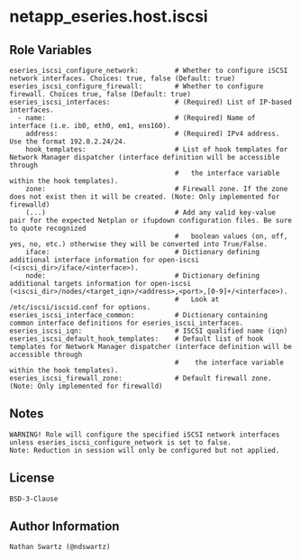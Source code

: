 # netapp_eseries.host.iscsi

## Role Variables
    eseries_iscsi_configure_network:         # Whether to configure iSCSI network interfaces. Choices: true, false (Default: true)
    eseries_iscsi_configure_firewall:        # Whether to configure firewall. Choices true, false (Default: true)
    eseries_iscsi_interfaces:                # (Required) List of IP-based interfaces.
      - name:                                # (Required) Name of interface (i.e. ib0, eth0, em1, ens160).
        address:                             # (Required) IPv4 address. Use the format 192.0.2.24/24.
        hook_templates:                      # List of hook templates for Network Manager dispatcher (interface definition will be accessible through
                                             #   the interface variable within the hook templates).
        zone:                                # Firewall zone. If the zone does not exist then it will be created. (Note: Only implemented for firewalld)
        (...)                                # Add any valid key-value pair for the expected Netplan or ifupdown configuration files. Be sure to quote recognized
                                             #   boolean values (on, off, yes, no, etc.) otherwise they will be converted into True/False.
        iface:                               # Dictionary defining additional interface information for open-iscsi (<iscsi_dir>/iface/<interface>).
        node:                                # Dictionary defining additional targets information for open-iscsi (<iscsi_dir>/nodes/<target_iqn>/<address>,<port>,[0-9]+/<interface>).
                                             #   Look at /etc/iscsi/iscsid.conf for options.
    eseries_iscsi_interface_common:          # Dictionary containing common interface definitions for eseries_iscsi_interfaces.
    eseries_iscsi_iqn:                       # ISCSI qualified name (iqn)
    eseries_iscsi_default_hook_templates:    # Default list of hook templates for Network Manager dispatcher (interface definition will be accessible through
                                             #    the interface variable within the hook templates).
    eseries_iscsi_firewall_zone:             # Default firewall zone. (Note: Only implemented for firewalld)

## Notes
    WARNING! Role will configure the specified iSCSI network interfaces unless eseries_iscsi_configure_network is set to false.
    Note: Reduction in session will only be configured but not applied.

## License
    BSD-3-Clause

## Author Information
    Nathan Swartz (@ndswartz)
